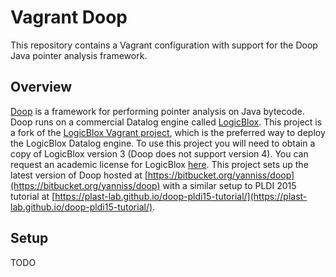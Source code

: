 # Vagrant Doop
This repository contains a Vagrant configuration with support for the Doop Java pointer analysis framework.

## Overview
[Doop](http://doop.program-analysis.org) is a framework for performing pointer analysis on Java bytecode. Doop runs on a commercial Datalog engine called [LogicBlox](http://www.logicblox.com/). This project is a fork of the [LogicBlox Vagrant project](https://bitbucket.org/logicblox/lb-vagrant), which is the preferred way to deploy the LogicBlox Datalog engine. To use this project you will need to obtain a copy of LogicBlox version 3 (Doop does not support version 4).  You can request an academic license for LogicBlox [here](http://www.logicblox.com/learn/academic-license-request-form/). This project sets up the latest version of Doop hosted at [https://bitbucket.org/yanniss/doop](https://bitbucket.org/yanniss/doop) with a similar setup to PLDI 2015 tutorial at  [https://plast-lab.github.io/doop-pldi15-tutorial/](https://plast-lab.github.io/doop-pldi15-tutorial/).

## Setup
TODO

